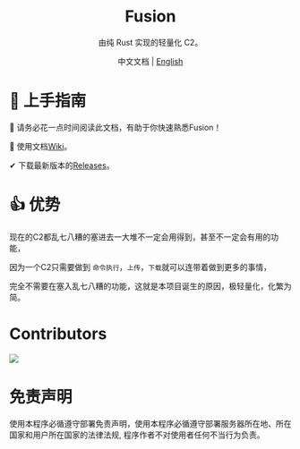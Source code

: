 <h1 align="center"> Fusion </h1>

<p align="center"> 由纯 Rust 实现的轻量化 C2。 </p>

<p align="center"> 中文文档 | <a href="README.en.md">English</a> </p>

# 🚀 上手指南

📢 请务必花一点时间阅读此文档，有助于你快速熟悉Fusion！

🧐 使用文档[Wiki](https://github.com/Qi4l-Labs/Fusion/wiki)。

✔ 下载最新版本的[Releases](https://github.com/Qi4l-Labs/Fusion/releases)。

# 👍 优势

现在的C2都乱七八糟的塞进去一大堆不一定会用得到，甚至不一定会有用的功能，

因为一个C2只需要做到 `命令执行`，`上传`，`下载`就可以连带着做到更多的事情，

完全不需要在塞入乱七八糟的功能，这就是本项目诞生的原因，极轻量化，化繁为简。

# Contributors

<a href="https://github.com/Qi4l-Labs/Fusion/graphs/contributors">
  <img src="https://contrib.rocks/image?repo=Qi4l-Labs/Fusion"/>
</a>

# 免责声明

使用本程序必循遵守部署免责声明，使用本程序必循遵守部署服务器所在地、所在国家和用户所在国家的法律法规, 程序作者不对使用者任何不当行为负责。
